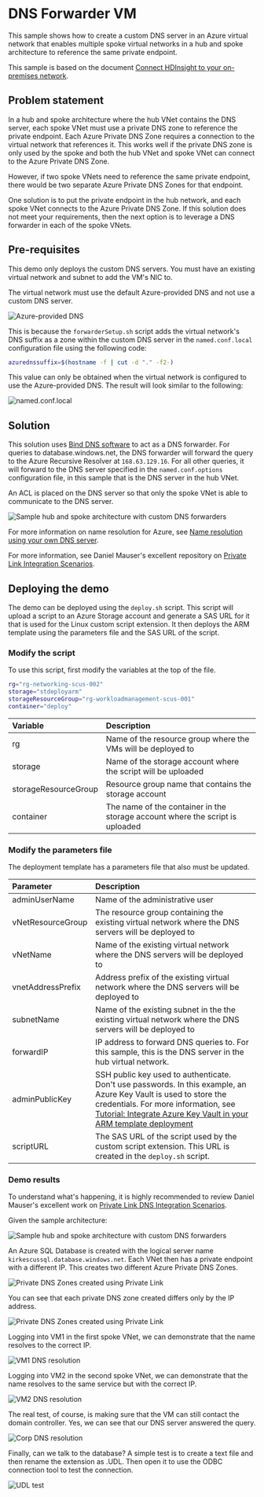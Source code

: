 # DNS Forwarder VM

This sample shows how to create a custom DNS server in an Azure virtual network that enables multiple spoke virtual networks in a hub and spoke architecture to reference the same private endpoint. 

This sample is based on the document [Connect HDInsight to your on-premises network](https://docs.microsoft.com/en-us/azure/hdinsight/connect-on-premises-network). 

## Problem statement

In a hub and spoke architecture where the hub VNet contains the DNS server, each spoke VNet must use a private DNS zone to reference the private endpoint. Each Azure Private DNS Zone requires a connection to the virtual network that references it. This works well if the private DNS zone is only used by the spoke and both the hub VNet and spoke VNet can connect to the Azure Private DNS Zone. 

However, if two spoke VNets need to reference the same private endpoint, there would be two separate Azure Private DNS Zones for that endpoint. 

One solution is to put the private endpoint in the hub network, and each spoke VNet connects to the Azure Private DNS Zone. If this solution does not meet your requirements, then the next option is to leverage a DNS forwarder in each of the spoke VNets. 

## Pre-requisites

This demo only deploys the custom DNS servers. You must have an existing virtual network and subnet to add the VM's NIC to. 

The virtual network must use the default Azure-provided DNS and not use a custom DNS server. 

![Azure-provided DNS](images/azuredns.png)

This is because the `forwarderSetup.sh` script adds the virtual network's DNS suffix as a zone within the custom DNS server in the `named.conf.local` configuration file using the following code:

````bash
azurednssuffix=$(hostname -f | cut -d "." -f2-)
````

This value can only be obtained when the virtual network is configured to use the Azure-provided DNS. The result will look similar to the following:

![named.conf.local](images/azurevnetdnssuffix.png)

## Solution

This solution uses [Bind DNS software](https://www.isc.org/downloads/bind/) to act as a DNS forwarder. For queries to database.windows.net, the DNS forwarder will forward the query to the Azure Recursive Resolver at `168.63.129.16`. For all other queries, it will forward to the DNS server specified in the `named.conf.options` configuration file, in this sample that is the DNS server in the hub VNet. 

An ACL is placed on the DNS server so that only the spoke VNet is able to communicate to the DNS server. 

![Sample hub and spoke architecture with custom DNS forwarders](images/PrivateDNS.png)

For more information on name resolution for Azure, see [Name resolution using your own DNS server](https://azure.microsoft.com/documentation/articles/virtual-networks-name-resolution-for-vms-and-role-instances/#name-resolution-using-your-own-dns-server).

For more information, see Daniel Mauser's excellent repository on [Private Link Integration Scenarios](https://github.com/dmauser/PrivateLink/tree/master/DNS-Integration-Scenarios). 



## Deploying the demo

The demo can be deployed using the `deploy.sh` script. This script will upload a script to an Azure Storage account and generate a SAS URL for it that is used for the Linux custom script extension. It then deploys the ARM template using the parameters file and the SAS URL of the script. 

### Modify the script
To use this script, first modify the variables at the top of the file.

````bash
rg="rg-networking-scus-002"
storage="stdeployarm"
storageResourceGroup="rg-workloadmanagement-scus-001"
container="deploy"
````
| Variable | Description |
| :------- | :---------- |
| rg       | Name of the resource group where the VMs will be deployed to |
| storage  | Name of the storage account where the script will be uploaded |
| storageResourceGroup | Resource group name that contains the storage account |
| container | The name of the container in the storage account where the script is uploaded |

### Modify the parameters file
The deployment template has a parameters file that also must be updated.

| Parameter | Description |
| :------- | :---------- |
| adminUserName       | Name of the administrative user |
| vNetResourceGroup  | The resource group containing the existing virtual network where the DNS servers will be deployed to |
| vNetName | Name of the existing virtual network where the DNS servers will be deployed to |
| vnetAddressPrefix | Address prefix of the existing virtual network where the DNS servers will be deployed to |
| subnetName | Name of the existing subnet in the the existing virtual network where the DNS servers will be deployed to |
| forwardIP | IP address to forward DNS queries to. For this sample, this is the DNS server in the hub virtual network. |
| adminPublicKey | SSH public key used to authenticate. Don't use passwords. In this example, an Azure Key Vault is used to store the credentials. For more information, see [Tutorial: Integrate Azure Key Vault in your ARM template deployment](https://docs.microsoft.com/en-us/azure/azure-resource-manager/templates/template-tutorial-use-key-vault) |
| scriptURL | The SAS URL of the script used by the custom script extension. This URL is created in the `deploy.sh` script. 

### Demo results

To understand what's happening, it is highly recommended to review Daniel Mauser's excellent work on [Private Link DNS Integration Scenarios](https://github.com/dmauser/PrivateLink/tree/master/DNS-Integration-Scenarios). 

Given the sample architecture:

![Sample hub and spoke architecture with custom DNS forwarders](images/PrivateDNS.png)

An Azure SQL Database is created with the logical server name `kirkescussql.database.windows.net`. Each VNet then has a private endpoint with a different IP. This creates two different Azure Private DNS Zones. 

![Private DNS Zones created using Private Link](images/privatednszones.png)

You can see that each private DNS zone created differs only by the IP address.

![Private DNS Zones created using Private Link](images/privatednszones2.png)

Logging into VM1 in the first spoke VNet, we can demonstrate that the name resolves to the correct IP.

![VM1 DNS resolution](images/resolvednsvm1.png)

Logging into VM2 in the second spoke VNet, we can demonstrate that the name resolves to the same service but with the correct IP.

![VM2 DNS resolution](images/resolvednsvm2.png)

The real test, of course, is making sure that the VM can still contact the domain controller. Yes, we can see that our DNS server answered the query. 

![Corp DNS resolution](images/corpdns.png)

Finally, can we talk to the database? A simple test is to create a text file and then rename the extension as .UDL. Then open it to use the ODBC connection tool to test the connection. 

![UDL test](images/udltest.png)